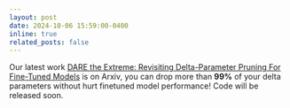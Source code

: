 ```yaml
---
layout: post
date: 2024-10-06 15:59:00-0400
inline: true
related_posts: false
---
```


Our latest work [DARE the Extreme: Revisiting Delta-Parameter Pruning For Fine-Tuned Models](https://arxiv.org/pdf/2410.09344) is on Arxiv, you can drop more than **99%** of your delta parameters without hurt finetuned model performance! Code will be released soon.
